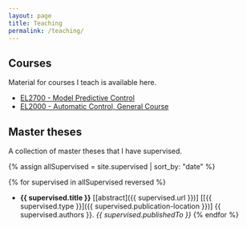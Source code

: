 ```yaml
---
layout: page
title: Teaching
permalink: /teaching/
---
```

## Courses
Material for courses I teach is available here.

* [EL2700 - Model Predictive Control](el2700)
* [EL2000 - Automatic Control, General Course](el1000)

## Master theses
A collection of master theses that I have supervised.

{% assign allSupervised = site.supervised | sort_by: "date" %}

{% for supervised in allSupervised reversed %}
* **{{ supervised.title }}** [[abstract]({{ supervised.url }})] [[{{ supervised.type }}]({{ supervised.publication-location }})]
{{ supervised.authors }}. _{{ supervised.publishedTo }}_
{% endfor %}
